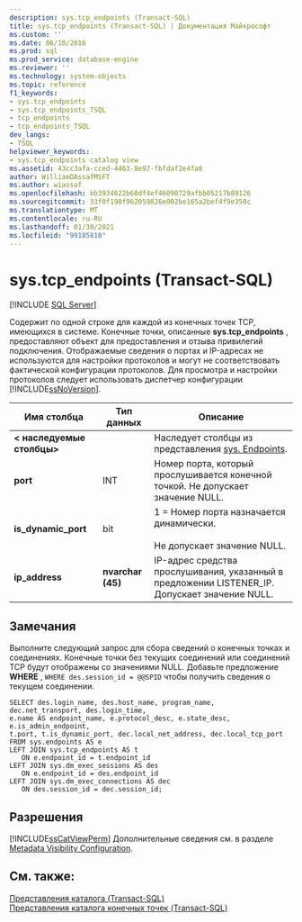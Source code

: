 ```yaml
---
description: sys.tcp_endpoints (Transact-SQL)
title: sys.tcp_endpoints (Transact-SQL) | Документация Майкрософт
ms.custom: ''
ms.date: 06/10/2016
ms.prod: sql
ms.prod_service: database-engine
ms.reviewer: ''
ms.technology: system-objects
ms.topic: reference
f1_keywords:
- sys.tcp_endpoints
- sys.tcp_endpoints_TSQL
- tcp_endpoints
- tcp_endpoints_TSQL
dev_langs:
- TSQL
helpviewer_keywords:
- sys.tcp_endpoints catalog view
ms.assetid: 43cc3afa-cced-4463-8e97-fbfdaf2e4fa8
author: WilliamDAssafMSFT
ms.author: wiassaf
ms.openlocfilehash: bb3934622b68df4ef46090729afbb05217b89126
ms.sourcegitcommit: 33f0f190f962059826e002be165a2bef4f9e350c
ms.translationtype: MT
ms.contentlocale: ru-RU
ms.lasthandoff: 01/30/2021
ms.locfileid: "99185810"
---
```

# <a name="systcp_endpoints-transact-sql"></a>sys.tcp_endpoints (Transact-SQL)
[!INCLUDE [SQL Server](../../includes/applies-to-version/sqlserver.md)]

  Содержит по одной строке для каждой из конечных точек TCP, имеющихся в системе. Конечные точки, описанные **sys.tcp_endpoints** , предоставляют объект для предоставления и отзыва привилегий подключения. Отображаемые сведения о портах и IP-адресах не используются для настройки протоколов и могут не соответствовать фактической конфигурации протоколов. Для просмотра и настройки протоколов следует использовать диспетчер конфигурации [!INCLUDE[ssNoVersion](../../includes/ssnoversion-md.md)].  
  
  
|Имя столбца|Тип данных|Описание|  
|-----------------|---------------|-----------------|  
|**< наследуемые столбцы>**||Наследует столбцы из представления [sys. Endpoints](../../relational-databases/system-catalog-views/sys-endpoints-transact-sql.md).|  
|**port**|INT|Номер порта, который прослушивается конечной точкой. Не допускает значение NULL.|  
|**is_dynamic_port**|bit|1 = Номер порта назначается динамически.<br /><br /> Не допускает значение NULL.|  
|**ip_address**|**nvarchar (45)**|IP-адрес средства прослушивания, указанный в предложении LISTENER_IP. Допускает значение NULL.|  
  
## <a name="remarks"></a>Замечания  
 Выполните следующий запрос для сбора сведений о конечных точках и соединениях. Конечные точки без текущих соединений или соединений TCP будут отображены со значениями NULL. Добавьте предложение **WHERE** , `WHERE des.session_id = @@SPID` чтобы получить сведения о текущем соединении.  
  
```  
SELECT des.login_name, des.host_name, program_name,  dec.net_transport, des.login_time,   
e.name AS endpoint_name, e.protocol_desc, e.state_desc, e.is_admin_endpoint,   
t.port, t.is_dynamic_port, dec.local_net_address, dec.local_tcp_port   
FROM sys.endpoints AS e  
LEFT JOIN sys.tcp_endpoints AS t  
   ON e.endpoint_id = t.endpoint_id  
LEFT JOIN sys.dm_exec_sessions AS des  
   ON e.endpoint_id = des.endpoint_id  
LEFT JOIN sys.dm_exec_connections AS dec  
   ON des.session_id = dec.session_id;  
```  
  
## <a name="permissions"></a>Разрешения  
 [!INCLUDE[ssCatViewPerm](../../includes/sscatviewperm-md.md)] Дополнительные сведения см. в разделе [Metadata Visibility Configuration](../../relational-databases/security/metadata-visibility-configuration.md).  
  
## <a name="see-also"></a>См. также:  
 [Представления каталога (Transact-SQL)](../../relational-databases/system-catalog-views/catalog-views-transact-sql.md)   
 [Представления каталога конечных точек (Transact-SQL)](../../relational-databases/system-catalog-views/endpoints-catalog-views-transact-sql.md)  
  
  
